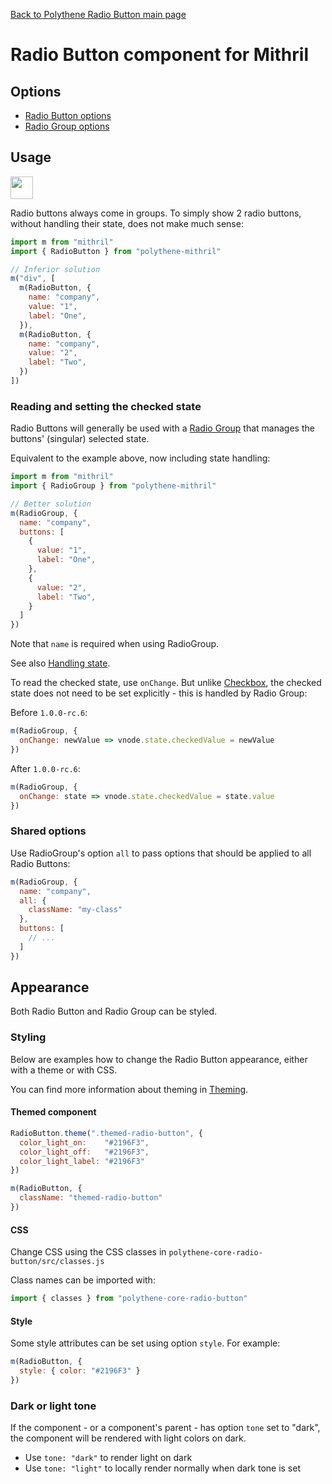 [Back to Polythene Radio Button main page](../radio-button.md)

# Radio Button component for Mithril


## Options

* [Radio Button options](../radio-button.md)
* [Radio Group options](../radio-group.md)


## Usage

<a href="https://jsfiddle.net/ArthurClemens/ct0ear8h/" target="_blank"><img src="https://arthurclemens.github.io/assets/polythene/docs/try-out-green.gif" height="36" /></a>

Radio buttons always come in groups. To simply show 2 radio buttons, without handling their state, does not make much sense:

~~~javascript
import m from "mithril"
import { RadioButton } from "polythene-mithril"

// Inferior solution
m("div", [
  m(RadioButton, {
    name: "company",
    value: "1",
    label: "One",
  }),
  m(RadioButton, {
    name: "company",
    value: "2",
    label: "Two",
  })
])
~~~

### Reading and setting the checked state

Radio Buttons will generally be used with a [Radio Group](radio-group.md) that manages the buttons' (singular) selected state.

Equivalent to the example above, now including state handling:

~~~javascript
import m from "mithril"
import { RadioGroup } from "polythene-mithril"

// Better solution
m(RadioGroup, {
  name: "company",
  buttons: [
    {
      value: "1",
      label: "One",
    },
    {
      value: "2",
      label: "Two",
    }
  ]
})
~~~

Note that `name` is required when using RadioGroup.

See also [Handling state](../handling-state.md).

To read the checked state, use `onChange`. But unlike [Checkbox](checkbox.md), the checked state does not need to be set explicitly - this is handled by Radio Group:

Before `1.0.0-rc.6`:

~~~javascript
m(RadioGroup, {
  onChange: newValue => vnode.state.checkedValue = newValue
})
~~~

After `1.0.0-rc.6`:

~~~javascript
m(RadioGroup, {
  onChange: state => vnode.state.checkedValue = state.value
})
~~~

### Shared options

Use RadioGroup's option `all` to pass options that should be applied to all Radio Buttons:

~~~javascript
m(RadioGroup, {
  name: "company",
  all: {
    className: "my-class"
  },
  buttons: [
    // ...
  ]
})
~~~


## Appearance

Both Radio Button and Radio Group can be styled. 


### Styling

Below are examples how to change the Radio Button appearance, either with a theme or with CSS.

You can find more information about theming in [Theming](../theming.md).

#### Themed component

~~~javascript
RadioButton.theme(".themed-radio-button", {
  color_light_on:    "#2196F3",
  color_light_off:   "#2196F3",
  color_light_label: "#2196F3"
})

m(RadioButton, {
  className: "themed-radio-button"
})
~~~

#### CSS

Change CSS using the CSS classes in `polythene-core-radio-button/src/classes.js`

Class names can be imported with:

~~~javascript
import { classes } from "polythene-core-radio-button"
~~~


#### Style

Some style attributes can be set using option `style`. For example:

~~~javascript
m(RadioButton, {
  style: { color: "#2196F3" }
})
~~~

### Dark or light tone

If the component - or a component's parent - has option `tone` set to "dark", the component will be rendered with light colors on dark. 

* Use `tone: "dark"` to render light on dark
* Use `tone: "light"` to locally render normally when dark tone is set



